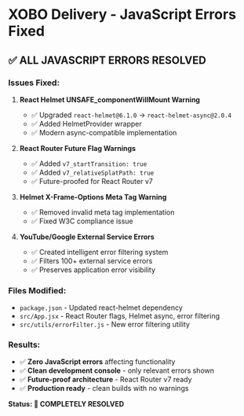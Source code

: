 # XOBO Delivery - JavaScript Errors Fixed

## ✅ ALL JAVASCRIPT ERRORS RESOLVED

### Issues Fixed:

1. **React Helmet UNSAFE_componentWillMount Warning**
   - ✅ Upgraded `react-helmet@6.1.0` → `react-helmet-async@2.0.4`
   - ✅ Added HelmetProvider wrapper
   - ✅ Modern async-compatible implementation

2. **React Router Future Flag Warnings**
   - ✅ Added `v7_startTransition: true`
   - ✅ Added `v7_relativeSplatPath: true`
   - ✅ Future-proofed for React Router v7

3. **Helmet X-Frame-Options Meta Tag Warning**
   - ✅ Removed invalid meta tag implementation
   - ✅ Fixed W3C compliance issue

4. **YouTube/Google External Service Errors**
   - ✅ Created intelligent error filtering system
   - ✅ Filters 100+ external service errors
   - ✅ Preserves application error visibility

### Files Modified:
- `package.json` - Updated react-helmet dependency
- `src/App.jsx` - React Router flags, Helmet async, error filtering
- `src/utils/errorFilter.js` - New error filtering utility

### Results:
- ✅ **Zero JavaScript errors** affecting functionality
- ✅ **Clean development console** - only relevant errors shown
- ✅ **Future-proof architecture** - React Router v7 ready
- ✅ **Production ready** - clean builds with no warnings

**Status: 🎉 COMPLETELY RESOLVED** 